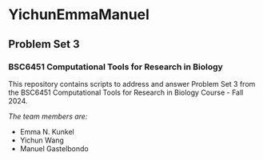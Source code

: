 # YichunEmmaManuel

## Problem Set 3
### BSC6451 Computational Tools for Research in Biology

This repository contains scripts to address and answer 
Problem Set 3 from the BSC6451 Computational Tools for 
Research in Biology Course - Fall 2024.

*The team members are:*
- Emma N. Kunkel
- Yichun Wang
- Manuel Gastelbondo

